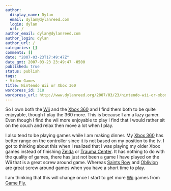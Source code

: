 ```yaml
---
author:
  display_name: Dylan
  email: dylan@dylanreed.com
  login: dylan
  url: /
author_email: dylan@dylanreed.com
author_login: dylan
author_url: /
categories: []
comments: []
date: "2007-03-23T17:49:47Z"
date_gmt: 2007-03-23 23:49:47 -0500
published: true
status: publish
tags:
- Video Games
title: Nintendo Wii or Xbox 360
wordpress_id: 318
wordpress_url: http://www.dylanreed.org/2007/03/23/nintendo-wii-or-xbox-360/
---
```


So I own both the [Wii][1] and the [Xbox 360][2] and I find them both to be quite enjoyable, though I play the 360 more. This is because I am a lazy gamer. Even though I find the wii more enjoyable to play I find that I would rather sit on the couch and relax then move a lot when I play.

   [1]: http://www.amazon.com/Nintendo-LU308684100-Wii/dp/B0009VXBAQ/ref=pd_bbs_sr_1/002-3393638-4322433?ie=UTF8&s=videogames&qid=1174693605&sr=8-1
   [2]: http://www.amazon.com/Xbox-Console-20GB-Hard-Drive/dp/B000B43OY4/ref=pd_bbs_sr_1/002-3393638-4322433?ie=UTF8&s=videogames&qid=1174693629&sr=1-1

I also tend to be playing games while I am making dinner. My [Xbox 360][3] has better range on the controller since it is not based on my position to the tv. I got to thinking about this when I realized that I was playing my older Xbox games instead of finishing [Zelda][4] or [Trauma Center][5]. It has nothing to do with the quality of games, there has just not been a game I have played on the Wii that is a great screw around game. Whereas [Saints Row][6] and [Oblivion][7] are great screw around games when you have a short time to play.

   [3]: http://www.amazon.com/Xbox-Console-20GB-Hard-Drive/dp/B000B43OY4/ref=pd_bbs_sr_1/002-3393638-4322433?ie=UTF8&s=videogames&qid=1174693629&sr=1-1
   [4]: http://www.amazon.com/Legend-Zelda-Twilight-Princess/dp/B000FQBPCQ/ref=pd_bbs_sr_2/002-3393638-4322433?ie=UTF8&s=videogames&qid=1174693664&sr=1-2
   [5]: http://www.amazon.com/Wii-TC700011-Trauma-Center-Opinion/dp/B000GPW2QO/ref=pd_bbs_1/002-3393638-4322433?ie=UTF8&s=videogames&qid=1174693686&sr=1-1
   [6]: http://www.amazon.com/THQ-752919550021-Saints-Row/dp/B000BLM5PG/ref=pd_bbs_sr_1/002-3393638-4322433?ie=UTF8&s=videogames&qid=1174693703&sr=1-1
   [7]: http://www.amazon.com/Bethesda-39013-Elder-Scrolls-Oblivion/dp/B000GE7O9K/ref=pd_bbs_sr_1/002-3393638-4322433?ie=UTF8&s=videogames&qid=1174693721&sr=1-1

I am thinking that this will change once I start to get more [Wii][8] games from [Game Fly.][9]

   [8]: http://www.amazon.com/Nintendo-LU308684100-Wii/dp/B0009VXBAQ/ref=pd_bbs_sr_1/002-3393638-4322433?ie=UTF8&s=videogames&qid=1174693605&sr=8-1
   [9]: http://www.gamefly.com

